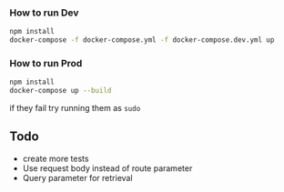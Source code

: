### How to run Dev


```bash
npm install
docker-compose -f docker-compose.yml -f docker-compose.dev.yml up
```


### How to run Prod

```bash
npm install
docker-compose up --build
```


if they fail try running them as `sudo`


## Todo 


- create more tests
- Use request body instead of route parameter
- Query parameter for retrieval



